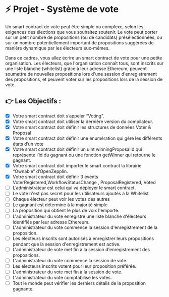 # ⚡️ Projet - Système de vote

Un smart contract de vote peut être simple ou complexe, selon les exigences des élections que vous souhaitez soutenir. Le vote peut porter sur un petit nombre de propositions (ou de candidats) présélectionnées, ou sur un nombre potentiellement important de propositions suggérées de manière dynamique par les électeurs eux-mêmes.

Dans ce cadres, vous allez écrire un smart contract de vote pour une petite organisation. Les électeurs, que l'organisation connaît tous, sont inscrits sur une liste blanche (whitelist) grâce à leur adresse Ethereum, peuvent soumettre de nouvelles propositions lors d'une session d'enregistrement des propositions, et peuvent voter sur les propositions lors de la session de vote.

## 👉 Les Objectifs :

- [x] Votre smart contract doit s’appeler “Voting”.
- [x] Votre smart contract doit utiliser la dernière version du compilateur.
- [x] Votre smart contract doit définir les structures de données Voter & Proposal
- [x] Votre smart contract doit définir une énumération qui gère les différents états d’un vote
- [x] Votre smart contract doit définir un uint winningProposalId qui représente l’id du gagnant ou une fonction getWinner qui retourne le gagnant.
- [x] Votre smart contract doit importer le smart contract la librairie “Ownable” d’OpenZepplin.
- [x] Votre smart contract doit définir 3 events VoterRegistered,WorkflowStatusChange , ProposalRegistered, Voted
- [ ] L’administrateur est celui qui va déployer le smart contract.
- [ ] Le vote n'est pas secret pour les utilisateurs ajoutés à la Whitelist
- [ ] Chaque électeur peut voir les votes des autres
- [ ] Le gagnant est déterminé à la majorité simple
- [ ] La proposition qui obtient le plus de voix l'emporte.
- [ ] L'administrateur du vote enregistre une liste blanche d'électeurs identifiés par leur adresse Ethereum.
- [ ] L'administrateur du vote commence la session d'enregistrement de la proposition.
- [ ] Les électeurs inscrits sont autorisés à enregistrer leurs propositions pendant que la session d'enregistrement est active.
- [ ] L'administrateur de vote met fin à la session d'enregistrement des propositions.
- [ ] L'administrateur du vote commence la session de vote.
- [ ] Les électeurs inscrits votent pour leur proposition préférée.
- [ ] L'administrateur du vote met fin à la session de vote.
- [ ] L'administrateur du vote comptabilise les votes.
- [ ] Tout le monde peut vérifier les derniers détails de la proposition gagnante.
